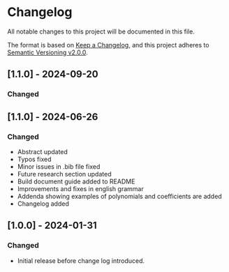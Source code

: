 # Changelog
All notable changes to this project will be documented in this file.

The format is based on [Keep a Changelog](https://keepachangelog.com/en/1.0.0/),
and this project adheres to [Semantic Versioning v2.0.0](https://semver.org/spec/v2.0.0.html).

## [1.1.0] - 2024-09-20
### Changed

## [1.1.0] - 2024-06-26
### Changed
- Abstract updated
- Typos fixed
- Minor issues in .bib file fixed
- Future research section updated
- Build document guide added to README
- Improvements and fixes in english grammar
- Addenda showing examples of polynomials and coefficients are added
- Changelog added

## [1.0.0] - 2024-01-31
### Changed
- Initial release before change log introduced.
